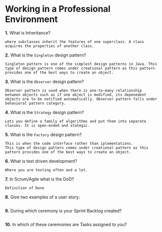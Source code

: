# Working in a Professional Environment

**1.** What is Inheritance?
<!-- enter you answer in the space below -->
```
where subclasses inherit the features of one superclass. A class acquires the properties of another class.
```
**2.** What is the `Singleton` design pattern?
<!-- enter you answer in the space below -->
```
Singleton pattern is one of the simplest design patterns in Java. This type of design pattern comes under creational pattern as this pattern provides one of the best ways to create an object.
```
**3.** What is the `Observer` design pattern?
<!-- enter you answer in the space below -->
```
Observer pattern is used when there is one-to-many relationship between objects such as if one object is modified, its depenedent objects are to be notified automatically. Observer pattern falls under behavioral pattern category.
```
**4.** What is the `Strategy` design pattern?
<!-- enter you answer in the space below -->
```
Lets you define a family of algorithms and put them into separate classes. It is open-ended and stategic.
```
**5.** What is the `Factory` design pattern?
<!-- enter you answer in the space below -->
```
This is when the code interface rather than iplementations.
This type of design pattern comes under creational pattern as this pattern provides one of the best ways to create an object.
```
**6.** What is test driven development?
<!-- enter you answer in the space below -->
```
Where you are testing often and a lot.
```
**7.** In Scrum/Agile what is the DoD?
<!-- enter you answer in the space below -->
```
Definition of Done
```
**8.** Give two examples of a user story:
<!-- enter you answer in the space below -->
```

```
**9.** During which ceremony is your Sprint Backlog created?
<!-- enter you answer in the space below -->
```

```
**10.** In which of these ceremonies are Tasks assigned to you?
<!-- enter you answer in the space below -->
```

```